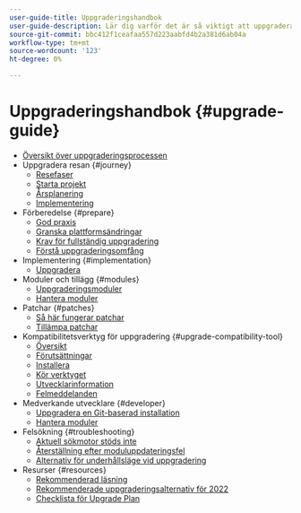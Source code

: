 ```yaml
---
user-guide-title: Uppgraderingshandbok
user-guide-description: Lär dig varför det är så viktigt att uppgradera din Adobe Commerce- eller Magento Open Source-app och hur du kan planera och genomföra en uppgradering.
source-git-commit: bbc412f1ceafaa557d223aabfd4b2a381d6ab04a
workflow-type: tm+mt
source-wordcount: '123'
ht-degree: 0%

---
```



# Uppgraderingshandbok {#upgrade-guide}

- [Översikt över uppgraderingsprocessen](overview.md)
- Uppgradera resan {#journey}
   - [Resefaser](journey/phases.md)
   - [Starta projekt](journey/project-launch.md)
   - [Årsplanering](journey/annual-planning.md)
   - [Implementering](journey/implementation.md)
- Förberedelse {#prepare}
   - [God praxis](prepare/best-practices.md)
   - [Granska plattformsändringar](prepare/platform-changes.md)
   - [Krav för fullständig uppgradering](prepare/prerequisites.md)
   - [Förstå uppgraderingsomfång](prepare/scope.md)
- Implementering {#implementation}
   - [Uppgradera](implementation/perform-upgrade.md)
- Moduler och tillägg {#modules}
   - [Uppgraderingsmoduler](modules/upgrade.md)
   - [Hantera moduler](modules/manage.md)
- Patchar {#patches}
   - [Så här fungerar patchar](patches/overview.md)
   - [Tillämpa patchar](patches/apply.md)
- Kompatibilitetsverktyg för uppgradering {#upgrade-compatibility-tool}
   - [Översikt](upgrade-compatibility-tool/overview.md)
   - [Förutsättningar](upgrade-compatibility-tool/prerequisites.md)
   - [Installera](upgrade-compatibility-tool/install.md)
   - [Kör verktyget](upgrade-compatibility-tool/run.md)
   - [Utvecklarinformation](upgrade-compatibility-tool/developer.md)
   - [Felmeddelanden](upgrade-compatibility-tool/error-messages.md)
- Medverkande utvecklare {#developer}
   - [Uppgradera en Git-baserad installation](developer/git-installs.md)
   - [Hantera moduler](developer/manage-modules.md)
- Felsökning {#troubleshooting}
   - [Aktuell sökmotor stöds inte](troubleshooting/search-engine-not-supported.md)
   - [Återställning efter moduluppdateringsfel](troubleshooting/roll-back-after-update-failure.md)
   - [Alternativ för underhållsläge vid uppgradering](troubleshooting/maintenance-mode-options.md)
- Resurser {#resources}
   - [Rekommenderad läsning](resources/recommended-reading.md)
   - [Rekommenderade uppgraderingsalternativ för 2022](resources/recommended-upgrade-paths-2022.md)
   - [Checklista för Upgrade Plan](https://support.magento.com/hc/en-us/articles/360057968951)
